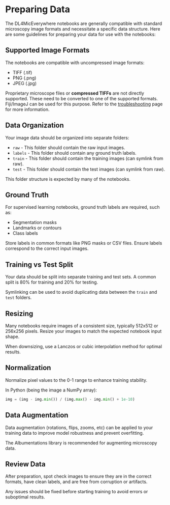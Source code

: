 # Preparing Data 

The DL4MicEverywhere notebooks are generally compatible with standard microscopy image formats and necessitate a specific data structure. Here are some guidelines for preparing your data for use with the notebooks:

## Supported Image Formats

The notebooks are compatible with uncompressed image formats:

- TIFF (.tif)
- PNG (.png)
- JPEG (.jpg)

Proprietary microscope files or **compressed TIFFs** are not directly supported. These need to be converted to one of the supported formats. Fiji/ImageJ can be used for this purpose. Refer to the [troubleshooting](TROUBLESHOOTING.md) page for more information.

## Data Organization 

Your image data should be organized into separate folders:

- `raw` - This folder should contain the raw input images.
- `labels` - This folder should contain any ground truth labels.
- `train` - This folder should contain the training images (can symlink from raw).
- `test` - This folder should contain the test images (can symlink from raw).

This folder structure is expected by many of the notebooks. 

## Ground Truth

For supervised learning notebooks, ground truth labels are required, such as:

- Segmentation masks 
- Landmarks or contours
- Class labels

Store labels in common formats like PNG masks or CSV files. Ensure labels correspond to the correct input images.

## Training vs Test Split 

Your data should be split into separate training and test sets. A common split is 80% for training and 20% for testing.

Symlinking can be used to avoid duplicating data between the `train` and `test` folders.

## Resizing

Many notebooks require images of a consistent size, typically 512x512 or 256x256 pixels. Resize your images to match the expected notebook input shape.

When downsizing, use a Lanczos or cubic interpolation method for optimal results.

## Normalization 

Normalize pixel values to the 0-1 range to enhance training stability.

In Python (being the image a NumPy array):

```python
img = (img - img.min()) / (img.max() - img.min() + 1e-10)
```

## Data Augmentation

Data augmentation (rotations, flips, zooms, etc) can be applied to your training data to improve model robustness and prevent overfitting.

The Albumentations library is recommended for augmenting microscopy data.

## Review Data

After preparation, spot check images to ensure they are in the correct formats, have clean labels, and are free from corruption or artifacts.

Any issues should be fixed before starting training to avoid errors or suboptimal results.
